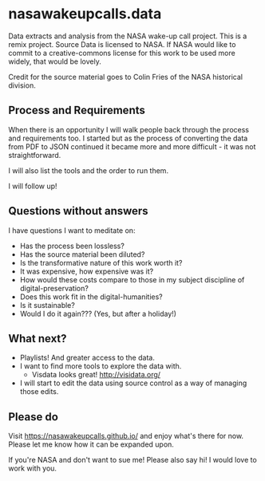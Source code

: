 # nasawakeupcalls.data

Data extracts and analysis from the NASA wake-up call project. This is a remix
project. Source Data is licensed to NASA. If NASA would like to commit to a
creative-commons license for this work to be used more widely, that would be
lovely.

Credit for the source material goes to Colin Fries of the NASA historical
division.

## Process and Requirements

When there is an opportunity I will walk people back through the process and
requirements too. I started but as the process of converting the data from
PDF to JSON continued it became more and more difficult - it was not
straightforward.

I will also list the tools and the order to run them.

I will follow up!

## Questions without answers

I have questions I want to meditate on:

* Has the process been lossless?
* Has the source material been diluted?
* Is the transformative nature of this work worth it?
* It was expensive, how expensive was it?
* How would these costs compare to those in my subject discipline of
  digital-preservation?
* Does this work fit in the digital-humanities?
* Is it sustainable?
* Would I do it again??? (Yes, but after a holiday!)

## What next?

* Playlists! And greater access to the data.
* I want to find more tools to explore the data with.
	* Visdata looks great! http://visidata.org/
* I will start to edit the data using source control as a way of managing those
  edits.

## Please do

Visit https://nasawakeupcalls.github.io/ and enjoy what's there for now. Please
let me know how it can be expanded upon.

If you're NASA and don't want to sue me! Please also say hi! I would love to
work with you.
